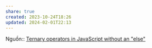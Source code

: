 ```yaml
---
share: true
created: 2023-10-24T18:26
updated: 2024-02-01T22:13
---
```


Nguồn:: [Ternary operators in JavaScript without an "else"](https://stackoverflow.com/a/2933472/3416774)
